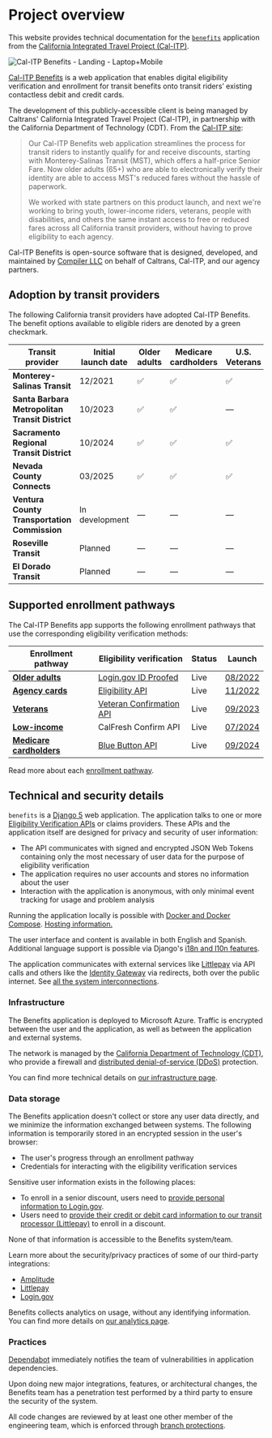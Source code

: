 # Project overview

This website provides technical documentation for the [`benefits`][benefits-repo] application from the
[California Integrated Travel Project (Cal-ITP)][calitp].

![Cal-ITP Benefits - Landing - Laptop+Mobile](https://github.com/cal-itp/benefits/assets/6279581/3f5c558b-ad45-49cd-bb51-b230c625837b)

[Cal-ITP Benefits](https://benefits.calitp.org) is a web application that enables digital eligibility verification and enrollment for transit benefits onto transit riders’ existing contactless debit and credit cards.

The development of this publicly-accessible client is being managed by Caltrans' California Integrated Travel Project (Cal-ITP), in partnership with the California Department of Technology (CDT). From the [Cal-ITP site](https://www.calitp.org/):

> Our Cal-ITP Benefits web application streamlines the process for transit riders to instantly qualify for and receive discounts, starting with Monterey-Salinas Transit (MST), which offers a half-price Senior Fare. Now older adults (65+) who are able to electronically verify their identity are able to access MST's reduced fares without the hassle of paperwork.
>
> We worked with state partners on this product launch, and next we're working to bring youth, lower-income riders, veterans, people with disabilities, and others the same instant access to free or reduced fares across all California transit providers, without having to prove eligibility to each agency.

Cal-ITP Benefits is open-source software that is designed, developed, and maintained by <a href="https://compiler.la/" target="_blank">Compiler LLC</a> on behalf of Caltrans, Cal-ITP, and our agency partners.

## Adoption by transit providers

The following California transit providers have adopted Cal-ITP Benefits. The benefit options available to eligible riders are denoted by a green checkmark.

| Transit provider                                | Initial launch date | Older adults | Medicare cardholders | U.S. Veterans | Agency card | Low-income |
| ----------------------------------------------- | ------------------- | ------------ | -------------------- | ------------- | ----------- | ---------- |
| **Monterey-Salinas Transit**                    | 12/2021             | ✅           | ✅                   | ✅            | ✅          | ―          |
| **Santa Barbara Metropolitan Transit District** | 10/2023             | ✅           | ✅                   | ―             | ✅          | ―          |
| **Sacramento Regional Transit District**        | 10/2024             | ✅           | ✅                   | ✅            | ―           | ―          |
| **Nevada County Connects**                      | 03/2025             | ✅           | ✅                   | ✅            | ―           | ―          |
| **Ventura County Transportation Commission**    | In development      | ―            | ―                    | ―             | ―           | ―          |
| **Roseville Transit**                           | Planned             | ―            | ―                    | ―             | ―           | ―          |
| **El Dorado Transit**                           | Planned             | ―            | ―                    | ―             | ―           | ―          |

## Supported enrollment pathways

The Cal-ITP Benefits app supports the following enrollment pathways that use the corresponding eligibility verification methods:

| Enrollment pathway                                                             | Eligibility verification                                                              | Status | Launch                                                                |
| ------------------------------------------------------------------------------ | ------------------------------------------------------------------------------------- | ------ | --------------------------------------------------------------------- |
| [**Older adults**](/benefits/enrollment-pathways/older-adults)                 | [Login.gov ID Proofed](https://developers.login.gov/attributes/)                      | Live   | [08/2022](https://github.com/cal-itp/benefits/releases/tag/2022.08.1) |
| [**Agency cards**](/benefits/enrollment-pathways/agency-cards)                 | [Eligibility API](https://docs.calitp.org/eligibility-api/specification/)             | Live   | [11/2022](https://github.com/cal-itp/benefits/releases/tag/2022.11.1) |
| [**Veterans**](/benefits/enrollment-pathways/veterans)                         | [Veteran Confirmation API](https://developer.va.gov/explore/api/veteran-confirmation) | Live   | [09/2023](https://github.com/cal-itp/benefits/releases/tag/2023.09.1) |
| [**Low-income**](/benefits/enrollment-pathways/low-income)                     | CalFresh Confirm API                                                                  | Live   | [07/2024](https://github.com/cal-itp/benefits/releases/tag/2024.07.1) |
| [**Medicare cardholders**](/benefits/enrollment-pathways/medicare-cardholders) | [Blue Button API](https://bluebutton.cms.gov/developers/#overview)                    | Live   | [09/2024](https://github.com/cal-itp/benefits/releases/tag/2024.09.3) |

Read more about each [enrollment pathway](/benefits/enrollment-pathways/).

## Technical and security details

`benefits` is a [Django 5][django] web application. The application talks to one or more [Eligibility Verification APIs](https://docs.calitp.org/eligibility-api/specification) or claims providers. These APIs and the application itself are
designed for privacy and security of user information:

- The API communicates with signed and encrypted JSON Web Tokens containing only the most necessary of user data for the purpose of eligibility verification
- The application requires no user accounts and stores no information about the user
- Interaction with the application is anonymous, with only minimal event tracking for usage and problem analysis

Running the application locally is possible with [Docker and Docker Compose][docker]. [Hosting information.][hosting]

The user interface and content is available in both English and Spanish. Additional language support is possible via Django's
[i18n and l10n features][i18n].

The application communicates with external services like [Littlepay][littlepay] via API calls and others like the [Identity Gateway](https://dev.auth.cdt.ca.gov) via redirects, both over the public internet. See [all the system interconnections][interconnections].

### Infrastructure

The Benefits application is deployed to Microsoft Azure. Traffic is encrypted between the user and the application, as well as between the application and external systems.

The network is managed by the [California Department of Technology (CDT)](https://cdt.ca.gov/), who provide a firewall and [distributed denial-of-service (DDoS)](https://www.cloudflare.com/learning/ddos/what-is-a-ddos-attack/) protection.

You can find more technical details on [our infrastructure page](deployment/infrastructure/).

### Data storage

The Benefits application doesn't collect or store any user data directly, and we minimize the information exchanged between systems. The following information is temporarily stored in an encrypted session in the user's browser:

- The user's progress through an enrollment pathway
- Credentials for interacting with the eligibility verification services

Sensitive user information exists in the following places:

- To enroll in a senior discount, users need to [provide personal information to Login.gov](https://benefits.calitp.org/help#login-gov-verify).
- Users need to [provide their credit or debit card information to our transit processor (Littlepay)](https://benefits.calitp.org/help#littlepay) to enroll in a discount.

None of that information is accessible to the Benefits system/team.

Learn more about the security/privacy practices of some of our third-party integrations:

- [Amplitude](https://amplitude.com/amplitude-security-and-privacy)
- [Littlepay](https://littlepay.com/privacy-policy/)
- [Login.gov](https://www.login.gov/policy/)

Benefits collects analytics on usage, without any identifying information. You can find more details on [our analytics page](product-and-design/analytics/).

### Practices

[Dependabot](https://github.com/features/security/software-supply-chain) immediately notifies the team of vulnerabilities in application dependencies.

Upon doing new major integrations, features, or architectural changes, the Benefits team has a penetration test performed by a third party to ensure the security of the system.

All code changes are reviewed by at least one other member of the engineering team, which is enforced through [branch protections](https://docs.github.com/en/repositories/configuring-branches-and-merges-in-your-repository/defining-the-mergeability-of-pull-requests/about-protected-branches).

[benefits-repo]: https://github.com/cal-itp/benefits
[calitp]: https://calitp.org
[django]: https://docs.djangoproject.com/en/
[docker]: https://www.docker.com/products/docker-desktop
[interconnections]: deployment/infrastructure/#system-interconnections
[hosting]: deployment/
[littlepay]: https://littlepay.com/
[i18n]: https://docs.djangoproject.com/en/5.0/topics/i18n/
